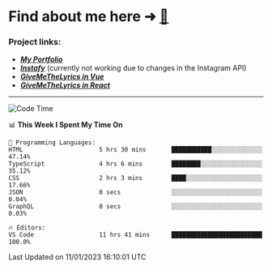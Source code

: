 # Find about me here ➜ [🧑](https://pauabella.dev)

### Project links:
- ***[My Portfolio](https://pauabella.dev)***
- ***[Instafy](https://instafy.me)*** (currently not working due to changes in the Instagram API)
- ***[GiveMeTheLyrics in Vue](https://lyrics.pauabella.dev)***
- ***[GiveMeTheLyrics in React](https://pauabella.dev/GiveMeTheLyrics)***

---
<!--START_SECTION:waka-->
![Code Time](http://img.shields.io/badge/Code%20Time-1%2C773%20hrs%2050%20mins-blue)

📊 **This Week I Spent My Time On** 

```text
💬 Programming Languages: 
HTML                     5 hrs 30 mins       ███████████░░░░░░░░░░░░░░   47.14% 
TypeScript               4 hrs 6 mins        ████████░░░░░░░░░░░░░░░░░   35.12% 
CSS                      2 hrs 3 mins        ████░░░░░░░░░░░░░░░░░░░░░   17.66% 
JSON                     0 secs              ░░░░░░░░░░░░░░░░░░░░░░░░░   0.04% 
GraphQL                  0 secs              ░░░░░░░░░░░░░░░░░░░░░░░░░   0.03%

🔥 Editors: 
VS Code                  11 hrs 41 mins      █████████████████████████   100.0%

```


 Last Updated on 11/01/2023 16:10:01 UTC
<!--END_SECTION:waka-->
